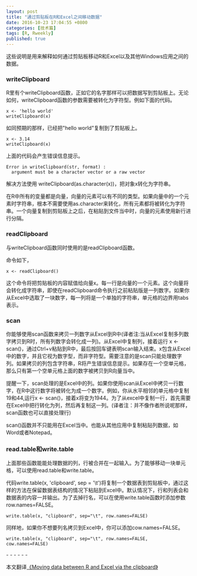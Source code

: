 ```yaml
---
layout: post
title: "通过剪贴板在R和Excel之间移动数据"
date: 2016-10-23 17:04:55 +0800
categories: [技术篇]
tags: [R, Rweekly]
published: true
---
```


这些说明是用来解释如何通过剪贴板移动R和Excel以及其他Windows应用之间的数据。

### writeClipboard

R里有个writeClipboard函数，正如它的名字那样可以把数据写到剪贴板上。无论如何，writeClipboard函数的参数需要被转化为字符型。例如下面的代码。

```
x <- 'hello world'
writeClipboard(x)
```
如同预期的那样，已经把"hello world"复制到了剪贴板上。

```
x <- 3.14
writeClipboard(x)
```
上面的代码会产生错误信息提示。

```
Error in writeClipboard(str, format) : 
  argument must be a character vector or a raw vector
```

解决方法使用 writeClipboard(as.character(x))，把对象x转化为字符串。

在R中所有的变量都是向量，向量的元素可以有不同的类型。如果向量中的一个元素时字符串，根本不需要使用as.character来转化，所有元素都将被转化为字符串。一个向量复制到剪贴板上之后，在粘贴到文件当中时，向量的元素使用新行进行分隔。

### readClipboard

与writeClipboard函数同时使用的是readClipboard函数。

命令如下，

```
x <- readClipboard()
```
这个命令将把剪贴板的内容赋值给向量x。每一行是向量的一个元素。这个向量将会转化成字符串，即使在readClipboard命令执行之前粘贴版是一列数字。如果你从Excel中选取了一块数字，每一列将是一个单独的字符串，单元格的边界用tabs表示。

### scan
你能够使用scan函数来拷贝一列数字从Excel到R中(译者注:当从Excel复制多列数字拷贝到R时，所有列数字会转化成一列)。从Excel中复制列，接着运行 x <- scan()，通过Ctrl+v粘贴到R中，最后按回车键表明scan输入结束。x包含从Excel中的数字，并且它视为数字型，而非字符型。需要注意的是scan只能处理数字列。如果拷贝的列包含字符串，R将产生错误信息提示。如果存在一个空单元格，那么只有第一个空单元格上面的数字被拷贝到R向量当中。

提醒一下，scan处理的是Excel中的列。如果你使用scan从Excel中拷贝一行数字，在R中这行数字将被转化为成一个数字。例如，你从水平相邻的单元格中复制19和44,运行x <- scan()，接着x将变为1944。为了从excel中复制一行，首先需要在Excel中把行转化为列，然后再复制这一列。(译者注：并不像作者所说呢那样，scan函数也可以直接处理行)

scan()函数并不只能用在Excel当中。也能从其他应用中复制粘贴列数据，如Word或者Notepad。

### read.table和write.table

上面那些函数能能处理数据的列，行被合并在一起输入。为了能够移动一块单元格，可以使用read.table和write.table。

代码write.table(x, 'clipboard', sep = '\t')将复制一个数据表到剪贴板中，通过这样的方法在保留数据表结构的情况下粘贴到Excel中。默认情况下，行和列表会和数据表的内容一并输出。为了去掉行名，可以在使用write.table函数时添加参数row.names=FALSE。

```
write.table(x, "clipboard", sep="\t", row.names=FALSE)
```
同样地，如果你不想要列名拷贝到Excel中，你可以添加cow.names=FALSE。

```
write.table(x, "clipboard", sep="\t", row.names=FALSE, cow.names=FALSE)
```

\- - - - - -

本文翻译[《Moving data between R and Excel via the clipboard》](http://www.johndcook.com/blog/r_excel_clipboard/)
